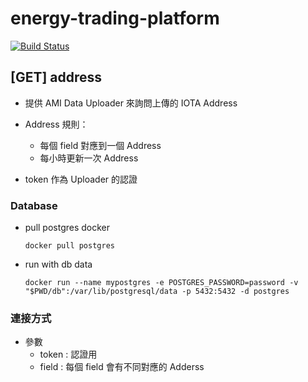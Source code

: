 # energy-trading-platform

[![Build Status](https://travis-ci.org/NCKU-CCS/energy-trading-platform.svg?branch=cswang%2Fet_platform)](https://travis-ci.org/NCKU-CCS/energy-trading-platform)

## [GET] address

+ 提供 AMI Data Uploader 來詢問上傳的 IOTA Address

+ Address 規則：
    + 每個 field 對應到一個 Address
    + 每小時更新一次 Address

+ token 作為 Uploader 的認證

### Database

+ pull postgres docker

    `docker pull postgres`

+ run with db data

    `docker run --name mypostgres -e POSTGRES_PASSWORD=password -v "$PWD/db":/var/lib/postgresql/data -p 5432:5432 -d postgres`

### 連接方式

+ 參數
    + token : 認證用
    + field : 每個 field 會有不同對應的 Adderss
